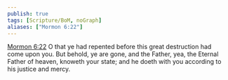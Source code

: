 ```yaml
---
publish: true
tags: [Scripture/BoM, noGraph]
aliases: ["Mormon 6:22"]
---
```

[Mormon 6:22](https://churchofjesuschrist.org/study/scriptures/bofm/morm/6?lang=eng&id=p22#p22) O that ye had repented before this great destruction had come upon you. But behold, ye are gone, and the Father, yea, the Eternal Father of heaven, knoweth your state; and he doeth with you according to his justice and mercy.




